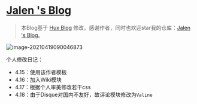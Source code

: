 [Jalen 's Blog](https://blog.jiaolong.space/)
================================

> 本Blog基于 [Hux Blog](https://huangxuan.me/) 修改，感谢作者，同时也欢迎star我的仓库：[Jalen 's Blog](https://github.com/Wang-Jiaolong/Jiaolong-Blog)。

![image-20210419090046873](https://i.loli.net/2021/04/19/hqpxOHPKQjfgmCR.png)





个人修改日记：

- 4.15：使用该作者模板
- 4.16：加入Wiki模块
- 4.17：根据个人审美修改若干css
- 4.18：由于Disque对国内不友好，故评论模块修改为`Valine`
